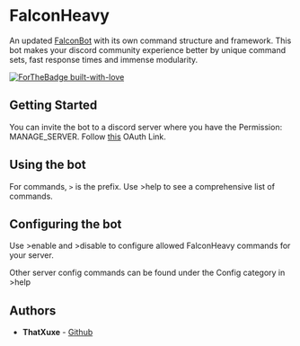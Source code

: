 # FalconHeavy
An updated [FalconBot](https://discordbots.org/bot/511949995776147466) with its own command structure and framework.
This bot makes your discord community experience better by unique command sets, fast response times and immense modularity.

[![ForTheBadge built-with-love](http://ForTheBadge.com/images/badges/built-with-love.svg)](https://GitHub.com/ThatXuxe/)

## Getting Started

You can invite the bot to a discord server where you have the Permission: MANAGE_SERVER.
Follow [this](https://discordapp.com/oauth2/authorize?client_id=511949995776147466&scope=bot&permissions=36826176) OAuth Link.

## Using the bot

For commands, `>` is the prefix.
Use >help to see a comprehensive list of commands.

## Configuring the bot

Use >enable and >disable to configure allowed FalconHeavy commands for your server.

Other server config commands can be found under the Config category in >help

## Authors

* **ThatXuxe** -  [Github](https://github.com/ThatXuxe)
